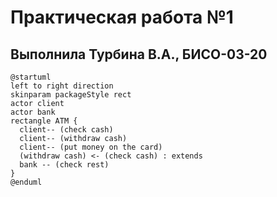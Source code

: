 # Практическая работа №1
## Выполнила Турбина В.А., БИСО-03-20

```
@startuml
left to right direction
skinparam packageStyle rect
actor client
actor bank
rectangle ATM {
  client-- (check cash)
  client-- (withdraw cash)
  client-- (put money on the card)
  (withdraw cash) <- (check cash) : extends
  bank -- (check rest)
}
@enduml
```

